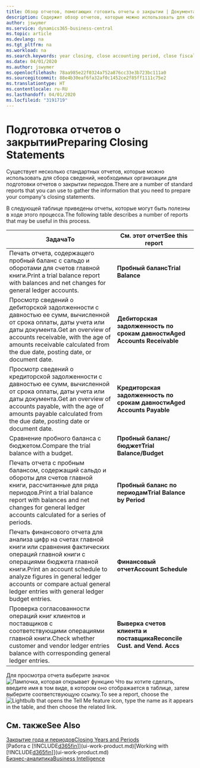 ```yaml
---
title: Обзор отчетов, помогающих готовить отчеты о закрытии | Документация Майкрософт
description: Содержит обзор отчетов, которые можно использовать для сбора информации для подготовки отчетов о закрытии при закрытии финансового года организацией.
author: jswymer
ms.service: dynamics365-business-central
ms.topic: article
ms.devlang: na
ms.tgt_pltfrm: na
ms.workload: na
ms.search.keywords: year closing, close accounting period, close fiscal year, aging, creditor payments, vendor payments, assets, liabilities, equity, analysis, reporting, financial report, business intelligence, BI, Power Bi, KPI
ms.date: 04/01/2020
ms.author: jswymer
ms.openlocfilehash: 78aa985e22f0324a752a876cc33e3b723bc111a0
ms.sourcegitcommit: 88e4b30eaf6fa32af0c1452ce2f85ff1111c75e2
ms.translationtype: HT
ms.contentlocale: ru-RU
ms.lasthandoff: 04/01/2020
ms.locfileid: "3191719"
---
```

# <a name="preparing-closing-statements"></a><span data-ttu-id="5a309-103">Подготовка отчетов о закрытии</span><span class="sxs-lookup"><span data-stu-id="5a309-103">Preparing Closing Statements</span></span>
<span data-ttu-id="5a309-104">Существует несколько стандартных отчетов, которые можно использовать для сбора сведений, необходимых организации для подготовки отчетов о закрытии периодов.</span><span class="sxs-lookup"><span data-stu-id="5a309-104">There are a number of standard reports that you can use to gather the information that you need to prepare your company's closing statements.</span></span>

<span data-ttu-id="5a309-105">В следующей таблице приведены отчеты, которые могут быть полезны в ходе этого процесса.</span><span class="sxs-lookup"><span data-stu-id="5a309-105">The following table describes a number of reports that may be useful in this process.</span></span>  

| <span data-ttu-id="5a309-106">Задача</span><span class="sxs-lookup"><span data-stu-id="5a309-106">To</span></span> | <span data-ttu-id="5a309-107">См. этот отчет</span><span class="sxs-lookup"><span data-stu-id="5a309-107">See this report</span></span> |
| --- | --- |
| <span data-ttu-id="5a309-108">Печать отчета, содержащего пробный баланс с сальдо и оборотами для счетов главной книги.</span><span class="sxs-lookup"><span data-stu-id="5a309-108">Print a trial balance report with balances and net changes for general ledger accounts.</span></span> |<span data-ttu-id="5a309-109">**Пробный баланс**</span><span class="sxs-lookup"><span data-stu-id="5a309-109">**Trial Balance**</span></span> |
| <span data-ttu-id="5a309-110">Просмотр сведений о дебиторской задолженности с давностью ее сумм, вычисленной от срока оплаты, даты учета или даты документа.</span><span class="sxs-lookup"><span data-stu-id="5a309-110">Get an overview of accounts receivable, with the age of amounts receivable calculated from the due date, posting date, or document date.</span></span> |<span data-ttu-id="5a309-111">**Дебиторская задолженность по срокам давности**</span><span class="sxs-lookup"><span data-stu-id="5a309-111">**Aged Accounts Receivable**</span></span> |
| <span data-ttu-id="5a309-112">Просмотр сведений о кредиторской задолженности с давностью ее сумм, вычисленной от срока оплаты, даты учета или даты документа.</span><span class="sxs-lookup"><span data-stu-id="5a309-112">Get an overview of accounts payable, with the age of amounts payable calculated from the due date, posting date or document date.</span></span> |<span data-ttu-id="5a309-113">**Кредиторская задолженность по срокам давности**</span><span class="sxs-lookup"><span data-stu-id="5a309-113">**Aged Accounts Payable**</span></span> |
| <span data-ttu-id="5a309-114">Сравнение пробного баланса с бюджетом.</span><span class="sxs-lookup"><span data-stu-id="5a309-114">Compare the trial balance with a budget.</span></span> |<span data-ttu-id="5a309-115">**Пробный баланс/бюджет**</span><span class="sxs-lookup"><span data-stu-id="5a309-115">**Trial Balance/Budget**</span></span> |
| <span data-ttu-id="5a309-116">Печать отчета с пробным балансом, содержащий сальдо и обороты для счетов главной книги, рассчитанные для ряда периодов.</span><span class="sxs-lookup"><span data-stu-id="5a309-116">Print a trial balance report with balances and net changes for general ledger accounts calculated for a series of periods.</span></span> |<span data-ttu-id="5a309-117">**Пробный баланс по периодам**</span><span class="sxs-lookup"><span data-stu-id="5a309-117">**Trial Balance by Period**</span></span> |
| <span data-ttu-id="5a309-118">Печать финансового отчета для анализа цифр на счетах главной книги или сравнения фактических операций главной книги с операциями бюджета главной книги.</span><span class="sxs-lookup"><span data-stu-id="5a309-118">Print an account schedule to analyze figures in general ledger accounts or compare actual general ledger entries with general ledger budget entries.</span></span> |<span data-ttu-id="5a309-119">**Финансовый отчет**</span><span class="sxs-lookup"><span data-stu-id="5a309-119">**Account Schedule**</span></span> |
| <span data-ttu-id="5a309-120">Проверка согласованности операций книг клиентов и поставщиков с соответствующими операциями главной книги.</span><span class="sxs-lookup"><span data-stu-id="5a309-120">Check whether customer and vendor ledger entries balance with corresponding general ledger entries.</span></span> |<span data-ttu-id="5a309-121">**Выверка счетов клиента и поставщика**</span><span class="sxs-lookup"><span data-stu-id="5a309-121">**Reconcile Cust. and Vend. Accs**</span></span> |

<span data-ttu-id="5a309-122">Для просмотра отчета выберите значок ![Лампочка, которая открывает функцию Что вы хотите сделать](media/ui-search/search_small.png "Что вы хотите сделать"), введите имя в том виде, в котором оно отображается в таблице, затем выберите соответствующую ссылку.</span><span class="sxs-lookup"><span data-stu-id="5a309-122">To see a report, choose the ![Lightbulb that opens the Tell Me feature](media/ui-search/search_small.png "Tell me what you want to do") icon, type the name as it appears in the table, and then choose the related link.</span></span>

## <a name="see-also"></a><span data-ttu-id="5a309-123">См. также</span><span class="sxs-lookup"><span data-stu-id="5a309-123">See Also</span></span>
[<span data-ttu-id="5a309-124">Закрытие года и периодов</span><span class="sxs-lookup"><span data-stu-id="5a309-124">Closing Years and Periods</span></span>](year-close-years-periods.md)  
<span data-ttu-id="5a309-125">[Работа с [!INCLUDE[d365fin](includes/d365fin_md.md)]](ui-work-product.md)</span><span class="sxs-lookup"><span data-stu-id="5a309-125">[Working with [!INCLUDE[d365fin](includes/d365fin_md.md)]](ui-work-product.md)</span></span>  
[<span data-ttu-id="5a309-126">Бизнес-аналитика</span><span class="sxs-lookup"><span data-stu-id="5a309-126">Business Intelligence</span></span>](bi.md)
